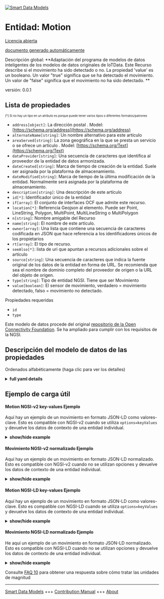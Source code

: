 <!-- 10-Header -->  
[![Smart Data Models](https://smartdatamodels.org/wp-content/uploads/2022/01/SmartDataModels_logo.png "Logo")](https://smartdatamodels.org)  
Entidad: Motion  
===============<!-- /10-Header -->  
<!-- 15-License -->  
[Licencia abierta](https://github.com/smart-data-models//dataModel.OCF/blob/master/Motion/LICENSE.md)  
[documento generado automáticamente](https://docs.google.com/presentation/d/e/2PACX-1vTs-Ng5dIAwkg91oTTUdt8ua7woBXhPnwavZ0FxgR8BsAI_Ek3C5q97Nd94HS8KhP-r_quD4H0fgyt3/pub?start=false&loop=false&delayms=3000#slide=id.gb715ace035_0_60)  
<!-- /15-License -->  
<!-- 20-Description -->  
Descripción global: **Adaptación del programa de modelos de datos inteligentes de los modelos de datos originales de IoTData. Este Recurso describe si el movimiento ha sido detectado o no. La propiedad 'value' es un booleano. Un valor "true" significa que se ha detectado el movimiento. Un valor de "false" significa que el movimiento no ha sido detectado. **  
versión: 0.0.1  
<!-- /20-Description -->  
<!-- 30-PropertiesList -->  

## Lista de propiedades  

<sup><sub>[*] Si no hay un tipo en un atributo es porque puede tener varios tipos o diferentes formatos/patrones</sub></sup>  
- `address[object]`: La dirección postal  . Model: [https://schema.org/address](https://schema.org/address)- `alternateName[string]`: Un nombre alternativo para este artículo  - `areaServed[string]`: La zona geográfica en la que se presta un servicio o se ofrece un artículo  . Model: [https://schema.org/Text](https://schema.org/Text)- `dataProvider[string]`: Una secuencia de caracteres que identifica al proveedor de la entidad de datos armonizada.  - `dateCreated[string]`: Marca de tiempo de creación de la entidad. Suele ser asignada por la plataforma de almacenamiento.  - `dateModified[string]`: Marca de tiempo de la última modificación de la entidad. Normalmente será asignada por la plataforma de almacenamiento.  - `description[string]`: Una descripción de este artículo  - `id[*]`: Identificador único de la entidad  - `if[array]`: El conjunto de interfaces OCF que admite este recurso.  - `location[*]`: Referencia Geojson al elemento. Puede ser Point, LineString, Polygon, MultiPoint, MultiLineString o MultiPolygon  - `n[string]`: Nombre amigable del Recurso  - `name[string]`: El nombre de este artículo.  - `owner[array]`: Una lista que contiene una secuencia de caracteres codificada en JSON que hace referencia a los identificadores únicos de los propietarios  - `rt[array]`: El tipo de recurso.  - `seeAlso[*]`: lista de uri que apuntan a recursos adicionales sobre el artículo  - `source[string]`: Una secuencia de caracteres que indica la fuente original de los datos de la entidad en forma de URL. Se recomienda que sea el nombre de dominio completo del proveedor de origen o la URL del objeto de origen.  - `type[string]`: Tipo de entidad NGSI. Tiene que ser Movimiento  - `value[boolean]`: El sensor de movimiento, verdadero = movimiento detectado, falso = movimiento no detectado.  <!-- /30-PropertiesList -->  
<!-- 35-RequiredProperties -->  
Propiedades requeridas  
- `id`  - `type`  <!-- /35-RequiredProperties -->  
<!-- 40-RequiredProperties -->  
Este modelo de datos procede del original [repositorio de la Open Connectivity Foundation](https://github.com/openconnectivityfoundation/IoTDataModels). Se ha ampliado para cumplir con los requisitos de la NGSI.  
<!-- /40-RequiredProperties -->  
<!-- 50-DataModelHeader -->  
## Descripción del modelo de datos de las propiedades  
Ordenados alfabéticamente (haga clic para ver los detalles)  
<!-- /50-DataModelHeader -->  
<!-- 60-ModelYaml -->  
<details><summary><strong>full yaml details</strong></summary>    
```yaml  
Motion:    
  description: 'Smart Data Models Program adaptation of the original IoTData data Models. This Resource describes whether motion has been sensed or not. The Property ''value'' is a boolean. A value of ''true'' means that motion has been sensed. A value of ''false'' means that motion not been sensed. '    
  properties:    
    address:    
      description: 'The mailing address'    
      properties:    
        addressCountry:    
          description: 'Property. The country. For example, Spain. Model:''https://schema.org/addressCountry'''    
          type: string    
        addressLocality:    
          description: 'Property. The locality in which the street address is, and which is in the region. Model:''https://schema.org/addressLocality'''    
          type: string    
        addressRegion:    
          description: 'Property. The region in which the locality is, and which is in the country. Model:''https://schema.org/addressRegion'''    
          type: string    
        postOfficeBoxNumber:    
          description: 'Property. The post office box number for PO box addresses. For example, 03578. Model:''https://schema.org/postOfficeBoxNumber'''    
          type: string    
        postalCode:    
          description: 'Property. The postal code. For example, 24004. Model:''https://schema.org/https://schema.org/postalCode'''    
          type: string    
        streetAddress:    
          description: 'Property. The street address. Model:''https://schema.org/streetAddress'''    
          type: string    
      type: object    
      x-ngsi:    
        model: https://schema.org/address    
        type: Property    
    alternateName:    
      description: 'An alternative name for this item'    
      type: string    
      x-ngsi:    
        type: Property    
    areaServed:    
      description: 'The geographic area where a service or offered item is provided'    
      type: string    
      x-ngsi:    
        model: https://schema.org/Text    
        type: Property    
    dataProvider:    
      description: 'A sequence of characters identifying the provider of the harmonised data entity.'    
      type: string    
      x-ngsi:    
        type: Property    
    dateCreated:    
      description: 'Entity creation timestamp. This will usually be allocated by the storage platform.'    
      format: date-time    
      type: string    
      x-ngsi:    
        type: Property    
    dateModified:    
      description: 'Timestamp of the last modification of the entity. This will usually be allocated by the storage platform.'    
      format: date-time    
      type: string    
      x-ngsi:    
        type: Property    
    description:    
      description: 'A description of this item'    
      type: string    
      x-ngsi:    
        type: Property    
    id:    
      anyOf: &motion_-_properties_-_owner_-_items_-_anyof    
        - description: 'Property. Identifier format of any NGSI entity'    
          maxLength: 256    
          minLength: 1    
          pattern: ^[\w\-\.\{\}\$\+\*\[\]`|~^@!,:\\]+$    
          type: string    
        - description: 'Property. Identifier format of any NGSI entity'    
          format: uri    
          type: string    
      description: 'Unique identifier of the entity'    
      x-ngsi:    
        type: Property    
    if:    
      description: 'The OCF Interface set supported by this Resource.'    
      items:    
        enum:    
          - oic.if.s    
          - oic.if.baseline    
        type: string    
      minItems: 2    
      readOnly: true    
      type: array    
      uniqueItems: true    
      x-ngsi:    
        type: Property    
    location:    
      description: 'Geojson reference to the item. It can be Point, LineString, Polygon, MultiPoint, MultiLineString or MultiPolygon'    
      oneOf:    
        - description: 'GeoProperty. Geojson reference to the item. Point'    
          properties:    
            bbox:    
              items:    
                type: number    
              minItems: 4    
              type: array    
            coordinates:    
              items:    
                type: number    
              minItems: 2    
              type: array    
            type:    
              enum:    
                - Point    
              type: string    
          required:    
            - type    
            - coordinates    
          title: 'GeoJSON Point'    
          type: object    
        - description: 'GeoProperty. Geojson reference to the item. LineString'    
          properties:    
            bbox:    
              items:    
                type: number    
              minItems: 4    
              type: array    
            coordinates:    
              items:    
                items:    
                  type: number    
                minItems: 2    
                type: array    
              minItems: 2    
              type: array    
            type:    
              enum:    
                - LineString    
              type: string    
          required:    
            - type    
            - coordinates    
          title: 'GeoJSON LineString'    
          type: object    
        - description: 'GeoProperty. Geojson reference to the item. Polygon'    
          properties:    
            bbox:    
              items:    
                type: number    
              minItems: 4    
              type: array    
            coordinates:    
              items:    
                items:    
                  items:    
                    type: number    
                  minItems: 2    
                  type: array    
                minItems: 4    
                type: array    
              type: array    
            type:    
              enum:    
                - Polygon    
              type: string    
          required:    
            - type    
            - coordinates    
          title: 'GeoJSON Polygon'    
          type: object    
        - description: 'GeoProperty. Geojson reference to the item. MultiPoint'    
          properties:    
            bbox:    
              items:    
                type: number    
              minItems: 4    
              type: array    
            coordinates:    
              items:    
                items:    
                  type: number    
                minItems: 2    
                type: array    
              type: array    
            type:    
              enum:    
                - MultiPoint    
              type: string    
          required:    
            - type    
            - coordinates    
          title: 'GeoJSON MultiPoint'    
          type: object    
        - description: 'GeoProperty. Geojson reference to the item. MultiLineString'    
          properties:    
            bbox:    
              items:    
                type: number    
              minItems: 4    
              type: array    
            coordinates:    
              items:    
                items:    
                  items:    
                    type: number    
                  minItems: 2    
                  type: array    
                minItems: 2    
                type: array    
              type: array    
            type:    
              enum:    
                - MultiLineString    
              type: string    
          required:    
            - type    
            - coordinates    
          title: 'GeoJSON MultiLineString'    
          type: object    
        - description: 'GeoProperty. Geojson reference to the item. MultiLineString'    
          properties:    
            bbox:    
              items:    
                type: number    
              minItems: 4    
              type: array    
            coordinates:    
              items:    
                items:    
                  items:    
                    items:    
                      type: number    
                    minItems: 2    
                    type: array    
                  minItems: 4    
                  type: array    
                type: array    
              type: array    
            type:    
              enum:    
                - MultiPolygon    
              type: string    
          required:    
            - type    
            - coordinates    
          title: 'GeoJSON MultiPolygon'    
          type: object    
      x-ngsi:    
        type: GeoProperty    
    n:    
      description: 'Friendly name of the Resource'    
      maxLength: 64    
      readOnly: true    
      type: string    
      x-ngsi:    
        type: Property    
    name:    
      description: 'The name of this item.'    
      type: string    
      x-ngsi:    
        type: Property    
    owner:    
      description: 'A List containing a JSON encoded sequence of characters referencing the unique Ids of the owner(s)'    
      items:    
        anyOf: *motion_-_properties_-_owner_-_items_-_anyof    
        description: 'Property. Unique identifier of the entity'    
      type: array    
      x-ngsi:    
        type: Property    
    rt:    
      description: 'The Resource Type.'    
      items:    
        enum:    
          - oic.r.sensor.motion    
        maxLength: 64    
        type: string    
      minItems: 1    
      readOnly: true    
      type: array    
      uniqueItems: true    
      x-ngsi:    
        type: Property    
    seeAlso:    
      description: 'list of uri pointing to additional resources about the item'    
      oneOf:    
        - items:    
            format: uri    
            type: string    
          minItems: 1    
          type: array    
        - format: uri    
          type: string    
      x-ngsi:    
        type: Property    
    source:    
      description: 'A sequence of characters giving the original source of the entity data as a URL. Recommended to be the fully qualified domain name of the source provider, or the URL to the source object.'    
      type: string    
      x-ngsi:    
        type: Property    
    type:    
      description: 'NGSI entity type. It has to be Motion'    
      enum:    
        - Motion    
      type: string    
      x-ngsi:    
        type: Property    
    value:    
      description: 'The motion sensor, true = motion sensed, false = motion not sensed.'    
      readOnly: true    
      type: boolean    
      x-ngsi:    
        type: Property    
  required:    
    - id    
    - type    
  type: object    
  x-derived-from: https://github.com/OpenInterConnect/IoTDataModels/blob/master/MotionResURI.swagger.json    
  x-disclaimer: 'Redistribution and use in source and binary forms, with or without modification, are permitted  provided that the license conditions are met. Copyleft (c) 2021 Contributors to Smart Data Models Program'    
  x-license-url: https://github.com/smart-data-models/dataModel.OCF/blob/master/Motion/LICENSE.md    
  x-model-schema: https://smart-data-models.github.io/dataModel.IoTDataModels/Motion/schema.json    
  x-model-tags: OCF    
  x-version: 0.0.1    
```  
</details>    
<!-- /60-ModelYaml -->  
<!-- 70-MiddleNotes -->  
<!-- /70-MiddleNotes -->  
<!-- 80-Examples -->  
## Ejemplo de carga útil  
#### Motion NGSI-v2 key-values Ejemplo  
Aquí hay un ejemplo de un movimiento en formato JSON-LD como valores-clave. Esto es compatible con NGSI-v2 cuando se utiliza `options=keyValues` y devuelve los datos de contexto de una entidad individual.  
<details><summary><strong>show/hide example</strong></summary>    
```json  
{  
  "id": "urn:ngsi-ld:Motion:id:RRKM:02826696",  
  "dateCreated": "2000-12-27T23:06:25Z",  
  "dateModified": "2009-09-17T13:19:55Z",  
  "source": "Spring system tell film center fear. Very not understand majority social between song.",  
  "name": "True receive exist really. Husband sit reveal kid finally will hope truth. Thousand look scene share.",  
  "alternateName": "Part man scene game impact stop special. Politics hot argue doctor woman service her. Rule step him.",  
  "description": "Woman time set now. Year home better unit fear nothing every it. Season nature month visit bill.",  
  "dataProvider": "Blue human section mention ability free. Bring book analysis media speak. Technology several indicate since.",  
  "owner": [  
    "urn:ngsi-ld:Motion:items:IABR:70407954",  
    "urn:ngsi-ld:Motion:items:VMAW:96148752"  
  ],  
  "seeAlso": [  
    "urn:ngsi-ld:Motion:items:TKKO:38397456",  
    "urn:ngsi-ld:Motion:items:FAKB:48173608"  
  ],  
  "location": {  
    "type": "Point",  
    "coordinates": [  
      -74.4946895,  
      -175.26395  
    ]  
  },  
  "address": {  
    "streetAddress": "Painting serious still simple within bed. Just argue although certain wind. Phone chance its half western.",  
    "addressLocality": "Worker spring increase thousand large bank local. Action station attack less. Able choice discussion.",  
    "addressRegion": "Read center deep return create research resource. Effect reflect authority who.",  
    "addressCountry": "Boy responsibility guy prove laugh base. Street however kitchen quality. Three ability dog study hard test concern.",  
    "postalCode": "Third budget newspaper base support move.",  
    "postOfficeBoxNumber": "Base coach pretty fear work wind case. Style catch agree answer line less happen."  
  },  
  "areaServed": "Type where good court central notice stop. Movement four fire herself black."  
}  
```  
</details>  
#### Movimiento NGSI-v2 normalizado Ejemplo  
Aquí hay un ejemplo de un movimiento en formato JSON-LD normalizado. Esto es compatible con NGSI-v2 cuando no se utilizan opciones y devuelve los datos de contexto de una entidad individual.  
<details><summary><strong>show/hide example</strong></summary>    
```json  
{  
  "id": {  
    "type": "string",  
    "value": "urn:ngsi-ld:Motion:id:RRKM:02826696"  
  },  
  "dateCreated": {  
    "format": "date-time",  
    "type": "string",  
    "value": "2000-12-27T23:06:25Z"  
  },  
  "dateModified": {  
    "format": "date-time",  
    "type": "string",  
    "value": "2009-09-17T13:19:55Z"  
  },  
  "source": {  
    "type": "string",  
    "value": "Spring system tell film center fear. Very not understand majority social between song."  
  },  
  "name": {  
    "type": "string",  
    "value": "True receive exist really. Husband sit reveal kid finally will hope truth. Thousand look scene share."  
  },  
  "alternateName": {  
    "type": "string",  
    "value": "Part man scene game impact stop special. Politics hot argue doctor woman service her. Rule step him."  
  },  
  "description": {  
    "type": "string",  
    "value": "Woman time set now. Year home better unit fear nothing every it. Season nature month visit bill."  
  },  
  "dataProvider": {  
    "type": "string",  
    "value": "Blue human section mention ability free. Bring book analysis media speak. Technology several indicate since."  
  },  
  "owner": {  
    "type": "array",  
    "value": [  
      "urn:ngsi-ld:Motion:items:IABR:70407954",  
      "urn:ngsi-ld:Motion:items:VMAW:96148752"  
    ]  
  },  
  "seeAlso": {  
    "type": "array",  
    "value": [  
      "urn:ngsi-ld:Motion:items:TKKO:38397456",  
      "urn:ngsi-ld:Motion:items:FAKB:48173608"  
    ]  
  },  
  "location": {  
    "type": "object",  
    "value": {  
      "type": "Point",  
      "coordinates": [  
        -74.4946895,  
        -175.26395  
      ]  
    }  
  },  
  "address": {  
    "type": "object",  
    "value": {  
      "streetAddress": "Painting serious still simple within bed. Just argue although certain wind. Phone chance its half western.",  
      "addressLocality": "Worker spring increase thousand large bank local. Action station attack less. Able choice discussion.",  
      "addressRegion": "Read center deep return create research resource. Effect reflect authority who.",  
      "addressCountry": "Boy responsibility guy prove laugh base. Street however kitchen quality. Three ability dog study hard test concern.",  
      "postalCode": "Third budget newspaper base support move.",  
      "postOfficeBoxNumber": "Base coach pretty fear work wind case. Style catch agree answer line less happen."  
    }  
  },  
  "areaServed": {  
    "type": "string",  
    "value": "Type where good court central notice stop. Movement four fire herself black."  
  }  
}  
```  
</details>  
#### Motion NGSI-LD key-values Ejemplo  
Aquí hay un ejemplo de un movimiento en formato JSON-LD como valores-clave. Esto es compatible con NGSI-LD cuando se utiliza `options=keyValues` y devuelve los datos de contexto de una entidad individual.  
<details><summary><strong>show/hide example</strong></summary>    
```json  
{  
    "id": "urn:ngsi-ld:Motion:id:RRKM:02826696",  
    "dateCreated": "2000-12-27T23:06:25Z",  
    "dateModified": "2009-09-17T13:19:55Z",  
    "source": "Spring system tell film center fear. Very not understand majority social between song.",  
    "name": "True receive exist really. Husband sit reveal kid finally will hope truth. Thousand look scene share.",  
    "alternateName": "Part man scene game impact stop special. Politics hot argue doctor woman service her. Rule step him.",  
    "description": "Woman time set now. Year home better unit fear nothing every it. Season nature month visit bill.",  
    "dataProvider": "Blue human section mention ability free. Bring book analysis media speak. Technology several indicate since.",  
    "owner": [  
        "urn:ngsi-ld:Motion:items:IABR:70407954",  
        "urn:ngsi-ld:Motion:items:VMAW:96148752"  
    ],  
    "seeAlso": [  
        "urn:ngsi-ld:Motion:items:TKKO:38397456",  
        "urn:ngsi-ld:Motion:items:FAKB:48173608"  
    ],  
    "location": {  
        "type": "Point",  
        "coordinates": [  
            -74.4946895,  
            -175.26395  
        ]  
    },  
    "address": {  
        "streetAddress": "Painting serious still simple within bed. Just argue although certain wind. Phone chance its half western.",  
        "addressLocality": "Worker spring increase thousand large bank local. Action station attack less. Able choice discussion.",  
        "addressRegion": "Read center deep return create research resource. Effect reflect authority who.",  
        "addressCountry": "Boy responsibility guy prove laugh base. Street however kitchen quality. Three ability dog study hard test concern.",  
        "postalCode": "Third budget newspaper base support move.",  
        "postOfficeBoxNumber": "Base coach pretty fear work wind case. Style catch agree answer line less happen."  
    },  
    "areaServed": "Type where good court central notice stop. Movement four fire herself black.",  
    "@context": [  
        "https://smartdatamodels.org/context.jsonld",  
        "https://raw.githubusercontent.com/smart-data-models/dataModel.OCF/master/context.jsonld"  
    ]  
}  
```  
</details>  
#### Movimiento NGSI-LD normalizado Ejemplo  
He aquí un ejemplo de un movimiento en formato JSON-LD normalizado. Esto es compatible con NGSI-LD cuando no se utilizan opciones y devuelve los datos de contexto de una entidad individual.  
<details><summary><strong>show/hide example</strong></summary>    
```json  
{  
    "id": "urn:ngsi-ld:Motion:id:OVPW:34635816",  
    "dateCreated": {  
        "type": "Property",  
        "value": {  
            "@type": "DateTime",  
            "@value": "2007-12-01T07:55:03Z"  
        }  
    },  
    "dateModified": {  
        "type": "Property",  
        "value": {  
            "@type": "DateTime",  
            "@value": "1979-01-09T15:37:39Z"  
        }  
    },  
    "source": {  
        "type": "Property",  
        "value": "As point lose grow. Discussion identify carry travel church. About way charge improve seven."  
    },  
    "name": {  
        "type": "Property",  
        "value": "Pm rate town lawyer example by foot. Section set marriage challenge pattern budget treat end."  
    },  
    "alternateName": {  
        "type": "Property",  
        "value": "Base land hear street better. Off arrive two interest sort. Life describe state price learn second."  
    },  
    "description": {  
        "type": "Property",  
        "value": "Expect pick environmental. Heavy type run especially work car point. Head check page recognize choose country like."  
    },  
    "dataProvider": {  
        "type": "Property",  
        "value": "Add sense common unit travel difference model. Compare smile everything couple. Suddenly kind list name Democrat."  
    },  
    "owner": {  
        "type": "Property",  
        "value": [  
            "urn:ngsi-ld:Motion:items:OMMG:90717851",  
            "urn:ngsi-ld:Motion:items:BQRI:62090721"  
        ]  
    },  
    "seeAlso": {  
        "type": "Property",  
        "value": [  
            "urn:ngsi-ld:Motion:items:UGHG:47333076"  
        ]  
    },  
    "location": {  
        "type": "Property",  
        "value": {  
            "type": "Point",  
            "coordinates": [  
                -13.3984525,  
                116.718151  
            ]  
        }  
    },  
    "address": {  
        "type": "Property",  
        "value": {  
            "streetAddress": "Trade miss beautiful play. Pay employee employee others read. Social third great assume vote such.",  
            "addressLocality": "Capital effect scene. Environmental along purpose writer apply.",  
            "addressRegion": "Actually analysis wonder apply laugh. Before deep address up parent loss success.",  
            "addressCountry": "Plan fill recognize fact church wife. Paper edge not whose. Hard eight why.",  
            "postalCode": "Blue population use professional act unit. Carry ok all style much. Clear enter item box sit easy light.",  
            "postOfficeBoxNumber": "Impact example hot west state beautiful. Last feel his talk put."  
        }  
    },  
    "areaServed": {  
        "type": "Property",  
        "value": "Join capital purpose. Black democratic rate day player end. Suffer rule dinner among green effect economic."  
    },  
    "@context": [  
        "https://smartdatamodels.org/context.jsonld",  
        "https://raw.githubusercontent.com/smart-data-models/dataModel.OCF/master/context.jsonld"  
    ]  
}  
```  
</details><!-- /80-Examples -->  
<!-- 90-FooterNotes -->  
<!-- /90-FooterNotes -->  
<!-- 95-Units -->  
Consulte [FAQ 10](https://smartdatamodels.org/index.php/faqs/) para obtener una respuesta sobre cómo tratar las unidades de magnitud  
<!-- /95-Units -->  
<!-- 97-LastFooter -->  
---  
[Smart Data Models](https://smartdatamodels.org) +++ [Contribution Manual](https://bit.ly/contribution_manual) +++ [About](https://bit.ly/Introduction_SDM)<!-- /97-LastFooter -->  
